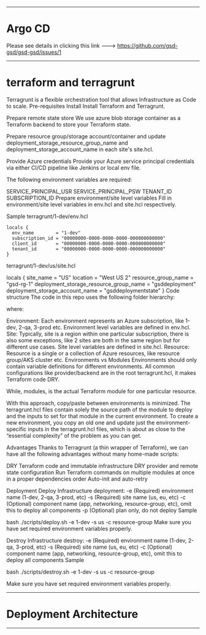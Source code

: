 -------------------
# Argo CD
Please see details in clicking this link ---> https://github.com/gsd-gsd/gsd-gsd/issues/1

------
# terraform and terragrunt
Terragrunt is a flexible orchestration tool that allows Infrastructure as Code to scale.
Pre-requisites
Install
Install Terraform and Terragrunt.

Prepare remote state store
We use azure blob storage container as a Terraform backend to store your Terraform state.

Prepare resource group/storage account/container and update deployment_storage_resource_group_name and deployment_storage_account_name in each site's site.hcl.

Provide Azure credentials
Provide your Azure service principal credentials via either CI/CD pipeline like Jenkins or local env file.

The following environment variables are required:

SERVICE_PRINCIPAL_USR
SERVICE_PRINCIPAL_PSW
TENANT_ID
SUBSCRIPTION_ID
Prepare environment/site level variables
Fill in environment/site level variables in env.hcl and site.hcl respectively.

Sample
terragrunt/1-dev/env.hcl

```
locals {
  env_name        = "1-dev"
  subscription_id = "00000000-0000-0000-0000-000000000000"
  client_id       = "00000000-0000-0000-0000-000000000000"
  tenant_id       = "00000000-0000-0000-0000-000000000000"
}
```
terragrunt/1-dev/us/site.hcl

locals {
  site_name                              = "US"
  location                               = "West US 2"
  resource_group_name                    = "gsd-rg-1"
  deployment_storage_resource_group_name = "gsddeployment"
  deployment_storage_account_name        = "gsddeploymentstate"
}
Code structure
The code in this repo uses the following folder hierarchy:



where:

Environment: Each environment represents an Azure subscription, like 1-dev, 2-qa, 3-prod etc. Environment level variables are defined in env.hcl.
Site: Typically, site is a region within one particular subscription, there is also some exceptions, like 2 sites are both in the same region but for different use cases. Site level variables are defined in site.hcl.
Resource: Resource is a single or a collection of Azure resources, like resource group/AKS cluster etc.
Environments vs Modules
Environments should only contain variable definitions for different environments. All common configurations like provider/backend are in the root terragrunt.hcl, it makes Terraform code DRY.

While, modules, is the actual Terraform module for one particular resource.

With this approach, copy/paste between environments is minimized. The terragrunt.hcl files contain solely the source path of the module to deploy and the inputs to set for that module in the current environment. To create a new environment, you copy an old one and update just the environment-specific inputs in the terragrunt.hcl files, which is about as close to the “essential complexity” of the problem as you can get.

Advantages
Thanks to Terragrunt (a thin wrapper of Terraform), we can have all the following advantages without many home-made scripts:

DRY Terraform code and immutable infrastructure
DRY provider and remote state configuration
Run Terraform commands on multiple modules at once in a proper dependencies order
Auto-init and auto-retry

Deployment
Deploy
Infrastructure deployment:
    -e (Required) environment name (1-dev, 2-qa, 3-prod, etc)
    -s (Required) site name (us, eu, etc)
    -c (Optional) component name (app, networking, resource-group, etc), omit this to deploy all components
    -p (Optional) plan only, do not deploy
Sample

bash ./scripts/deploy.sh -e 1-dev -s us -c resource-group
Make sure you have set required environment variables properly.

Destroy
Infrastructure destroy:
    -e (Required) environment name (1-dev, 2-qa, 3-prod, etc)
    -s (Required) site name (us, eu, etc)
    -c (Optional) component name (app, networking, resource-group, etc), omit this to deploy all components
Sample

bash ./scripts/destroy.sh -e 1-dev -s us -c resource-group

Make sure you have set required environment variables properly.

-----

# Deployment Architecture

------
